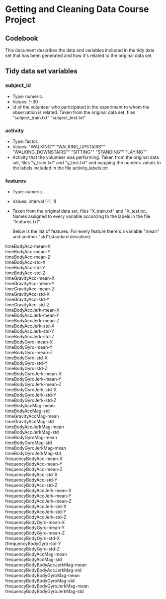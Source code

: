 # Getting and Cleaning Data Course Project

## Codebook


This document describes the data and variables included in the tidy data set that has been generated
and how it's related to the original data set.

## Tidy data set variables

### subject_id
    
* Type: numeric. 
* Values:  1-30
* id  of the volunteer who participated in the experiment to whom the observation is related.
    Taken from the original data set, files "subject_train.txt" "subject_test.txt"

### activity
  
* Type: factor. 
* Values: "WALKING"" "WALKING_UPSTAIRS"" "WALKING_DOWNSTAIRS"" "SITTING"" "STANDING"" "LAYING""
* Activity that the volunteer was performing.
    Taken from the original data set, files "y_train.txt" and "y_test.txt" and mapping the numeric values to the labels included in the file activity_labels.txt
    
### features
    
* Type: numeric. 
* Values: interval (-1, 1)
* Taken from the original data set, files "X_train.txt" and "X_test.txt. Names assigned to every variable according to the labels in the file "features.txt".
    
    Below is the list of features. For every feature there's a variable "mean" and another "std"(standard deviation):

timeBodyAcc-mean-X   
timeBodyAcc-mean-Y   
timeBodyAcc-mean-Z                  
timeBodyAcc-std-X                
timeBodyAcc-std-Y                 
timeBodyAcc-std-Z                
timeGravityAcc-mean-X   
timeGravityAcc-mean-Y            
timeGravityAcc-mean-Z             
timeGravityAcc-std-X             
timeGravityAcc-std-Y             
timeGravityAcc-std-Z             
timeBodyAccJerk-mean-X            
timeBodyAccJerk-mean-Y           
timeBodyAccJerk-mean-Z            
timeBodyAccJerk-std-X            
timeBodyAccJerk-std-Y             
timeBodyAccJerk-std-Z            
timeBodyGyro-mean-X               
timeBodyGyro-mean-Y  
timeBodyGyro-mean-Z               
timeBodyGyro-std-X              
timeBodyGyro-std-Y                
timeBodyGyro-std-Z               
timeBodyGyroJerk-mean-X           
timeBodyGyroJerk-mean-Y          
timeBodyGyroJerk-mean-Z           
timeBodyGyroJerk-std-X           
timeBodyGyroJerk-std-Y            
timeBodyGyroJerk-std-Z           
timeBodyAccMag-mean              
timeBodyAccMag-std               
timeGravityAccMag-mean            
timeGravityAccMag-std            
timeBodyAccJerkMag-mean           
timeBodyAccJerkMag-std           
timeBodyGyroMag-mean              
timeBodyGyroMag-std              
timeBodyGyroJerkMag-mean          
timeBodyGyroJerkMag-std          
frequencyBodyAcc-mean-X           
frequencyBodyAcc-mean-Y          
frequencyBodyAcc-mean-Z           
frequencyBodyAcc-std-X          
frequencyBodyAcc-std-Y            
frequencyBodyAcc-std-Z           
frequencyBodyAccJerk-mean-X       
frequencyBodyAccJerk-mean-Y      
frequencyBodyAccJerk-mean-Z       
frequencyBodyAccJerk-std-X       
frequencyBodyAccJerk-std-Y        
frequencyBodyAccJerk-std-Z       
frequencyBodyGyro-mean-X          
frequencyBodyGyro-mean-Y         
frequencyBodyGyro-mean-Z          
frequencyBodyGyro-std-X          
[frequencyBodyGyro-std-Y           
frequencyBodyGyro-std-Z          
frequencyBodyAccMag-mean          
frequencyBodyAccMag-std          
frequencyBodyBodyAccJerkMag-mean  
frequencyBodyBodyAccJerkMag-std  
frequencyBodyBodyGyroMag-mean     
frequencyBodyBodyGyroMag-std     
frequencyBodyBodyGyroJerkMag-mean    
frequencyBodyBodyGyroJerkMag-std
   
   
